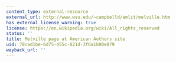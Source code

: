 ```yaml
---
content_type: external-resource
external_url: http://www.wsu.edu/~campbelld/amlit/melville.htm
has_external_license_warning: true
license: https://en.wikipedia.org/wiki/All_rights_reserved
status: ''
title: Melville page at American Authors site
uid: 78cad1be-6d75-455c-821d-3f6a1b90e879
wayback_url: ''
---
```

